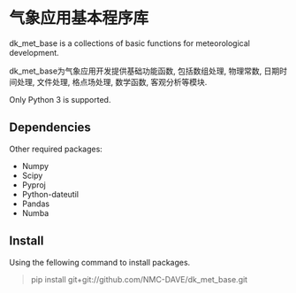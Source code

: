 # 气象应用基本程序库

dk_met_base is a collections of basic functions for meteorological development.

dk_met_base为气象应用开发提供基础功能函数, 包括数组处理, 物理常数, 日期时间处理,
文件处理, 格点场处理, 数学函数, 客观分析等模块.

Only Python 3 is supported.

## Dependencies
Other required packages:

- Numpy
- Scipy
- Pyproj
- Python-dateutil
- Pandas
- Numba

## Install
Using the fellowing command to install packages.

> pip install git+git://github.com/NMC-DAVE/dk_met_base.git
